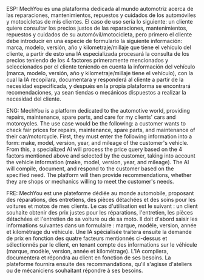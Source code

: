 

ESP: MechYou es una plataforma dedicada al mundo automotriz acerca de las reparaciones, mantenimientos, repuestos y cuidados de los automóviles y motocicletas de mis clientes.
El caso de uso sería lo siguiente: un cliente quiere consultar los precios justos de las reparaciones, mantenimientos, repuestos y cuidados de su automóvil/motocicleta, pero 
primero el cliente debe introducir en una especie de formulario la siguiente información: marca, modelo, versión, año y kilometraje/millaje que tiene el vehículo del cliente,
a partir de esto una IA especializada procesará la consulta de los precios teniendo de los 4 factores primeramente mencionados y seleccionados por el cliente teniendo en cuenta
la información del vehículo (marca, modelo, versión, año y kilometraje/millaje tiene el vehículo), con la cual la IA recopilara, documentara y responderá al cliente a partir de
la necesidad especificada, y después en la propia plataforma se encontrará recomendaciones, ya sean tiendas o mecánicos dispuestos a realizar la necesidad del cliente.

ENG: MechYou is a platform dedicated to the automotive world, providing repairs, maintenance, spare parts, and care for my clients' cars and motorcycles.
The use case would be the following: a customer wants to check fair prices for repairs, maintenance, spare parts, and maintenance of their car/motorcycle. 
First, they must enter the following information into a form: make, model, version, year, and mileage of the customer's vehicle. From this, a specialized 
AI will process the price query based on the 4 factors mentioned above and selected by the customer, taking into account the vehicle information 
(make, model, version, year, and mileage). The AI will compile, document, and respond to the customer based on the specified need. The platform will then
provide recommendations, whether they are shops or mechanics willing to meet the customer's needs.

FRE: MechYou est une plateforme dédiée au monde automobile, proposant des réparations, des entretiens, des pièces détachées et des soins pour les voitures et motos de mes clients.
Le cas d'utilisation est le suivant : un client souhaite obtenir des prix justes pour les réparations, l'entretien, les pièces détachées et l'entretien de sa voiture ou de sa moto. 
Il doit d'abord saisir les informations suivantes dans un formulaire : marque, modèle, version, année et kilométrage du véhicule. Une IA spécialisée traitera ensuite la demande de 
prix en fonction des quatre facteurs mentionnés ci-dessus et sélectionnés par le client, en tenant compte des informations sur le véhicule (marque, modèle, version, année et kilométrage).
L'IA compilera, documentera et répondra au client en fonction de ses besoins. La plateforme fournira ensuite des recommandations, qu'il s'agisse d'ateliers ou de mécaniciens souhaitant
répondre à ses besoins.
